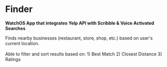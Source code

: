 # Finder

**WatchOS App that integrates Yelp API with Scribble & Voice Activated Searches**

Finds nearby businesses (restaurant, store, shop, etc.) based on user's current location. <br> <br>
Able to filter and sort results based on: 1) Best Match 2) Closest Distance 3) Ratings <br>

